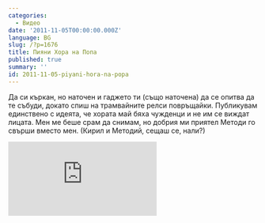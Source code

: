 ```yaml
---
categories:
  - Видео
date: '2011-11-05T00:00:00.000Z'
language: BG
slug: /?p=1676
title: Пияни Хора на Попа
published: true
summary: ''
id: 2011-11-05-piyani-hora-na-popa
---
```


Да си къркан, но наточен и гаджето ти (също наточена) да се опитва да те събуди, докато спиш на трамвайните релси повръщайки. Публикувам единствено с идеята, че хората май бяха чужденци и не им се виждат лицата. Мен ме беше срам да снимам, но добрия ми приятел Методи го свърши вместо мен. (Кирил и Методий, сещаш се, нали?)

<div className="youtube_video"><iframe src="http://www.youtube.com/embed/ddOIGfFnYXo?rel=0" frameborder="0" allowfullscreen></iframe></div>
